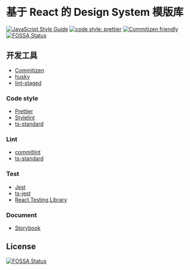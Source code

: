 # 基于 React 的 Design System 模版库

[![JavaScript Style Guide](https://img.shields.io/badge/code_style-standard-brightgreen.svg)](https://standardjs.com)
[![code style: prettier](https://img.shields.io/badge/code_style-prettier-ff69b4.svg?style=flat-square)](https://github.com/prettier/prettier)
[![Commitizen friendly](https://img.shields.io/badge/commitizen-friendly-brightgreen.svg)](http://commitizen.github.io/cz-cli/)
[![FOSSA Status](https://app.fossa.com/api/projects/git%2Bgithub.com%2Fjack0pan%2Fmd-components-react.svg?type=shield)](https://app.fossa.com/projects/git%2Bgithub.com%2Fjack0pan%2Fmd-components-react?ref=badge_shield)

## 开发工具

- [Commitizen](https://github.com/commitizen/cz-cli)
- [husky](https://typicode.github.io/husky/#/)
- [lint-staged](https://github.com/okonet/lint-staged)

### Code style

- [Prettier](https://github.com/prettier/prettier)
- [Stylelint](https://github.com/stylelint/stylelint)
- [ts-standard](https://github.com/standard/ts-standard)

### Lint

- [commitlint](https://github.com/conventional-changelog/commitlint)
- [ts-standard](https://github.com/standard/ts-standard)

### Test

- [Jest](https://jestjs.io/docs/getting-started)
- [ts-jest](https://kulshekhar.github.io/ts-jest/docs/getting-started/installation)
- [React Testing Library](https://testing-library.com/docs/react-testing-library/intro)

### Document

- [Storybook](https://storybook.js.org/docs/react/get-started/install)


## License
[![FOSSA Status](https://app.fossa.com/api/projects/git%2Bgithub.com%2Fjack0pan%2Fmd-components-react.svg?type=large)](https://app.fossa.com/projects/git%2Bgithub.com%2Fjack0pan%2Fmd-components-react?ref=badge_large)